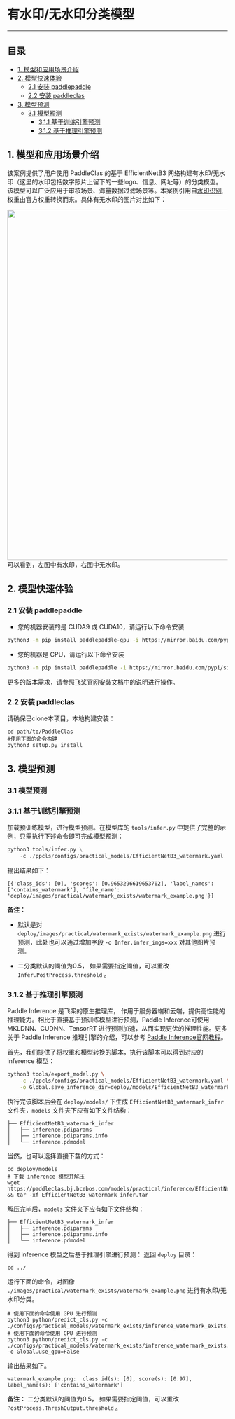 # 有水印/无水印分类模型

------


## 目录

- [1. 模型和应用场景介绍](#1)
- [2. 模型快速体验](#2)
    - [2.1 安装 paddlepaddle](#2.1)
    - [2.2 安装 paddleclas](#2.2)
- [3. 模型预测](#3)
    - [3.1 模型预测](#3.1)
      - [3.1.1 基于训练引擎预测](#3.1.1)
      - [3.1.2 基于推理引擎预测](#3.1.2)


<a name="1"></a>

## 1. 模型和应用场景介绍

该案例提供了用户使用 PaddleClas 的基于 EfficientNetB3 网络构建有水印/无水印（这里的水印包括数字照片上留下的一些logo、信息、网址等）的分类模型。该模型可以广泛应用于审核场景、海量数据过滤场景等。本案例引用自[水印识别](https://github.com/LAION-AI/LAION-5B-WatermarkDetection),权重由官方权重转换而来。具体有无水印的图片对比如下：
<center><img src='https://user-images.githubusercontent.com/94225063/212879681-f115d6f8-85c8-4cda-a07e-5f5b00d8236a.jpeg' width=800></center>
可以看到，左图中有水印，右图中无水印。

<a name="2"></a>

## 2. 模型快速体验

<a name="2.1"></a>  

### 2.1 安装 paddlepaddle

- 您的机器安装的是 CUDA9 或 CUDA10，请运行以下命令安装

```bash
python3 -m pip install paddlepaddle-gpu -i https://mirror.baidu.com/pypi/simple
```

- 您的机器是 CPU，请运行以下命令安装

```bash
python3 -m pip install paddlepaddle -i https://mirror.baidu.com/pypi/simple
```

更多的版本需求，请参照[飞桨官网安装文档](https://www.paddlepaddle.org.cn/install/quick)中的说明进行操作。

<a name="2.2"></a>

### 2.2 安装 paddleclas

请确保已clone本项目，本地构建安装：

```
cd path/to/PaddleClas
#使用下面的命令构建
python3 setup.py install
```

<a name="3"></a>

## 3. 模型预测

<a name="3.1"></a>

### 3.1 模型预测

<a name="3.1.1"></a>

### 3.1.1 基于训练引擎预测

加载预训练模型，进行模型预测。在模型库的 `tools/infer.py` 中提供了完整的示例，只需执行下述命令即可完成模型预测：

```python
python3 tools/infer.py \
    -c ./ppcls/configs/practical_models/EfficientNetB3_watermark.yaml
```

输出结果如下：

```
[{'class_ids': [0], 'scores': [0.9653296619653702], 'label_names': ['contains_watermark'], 'file_name': 'deploy/images/practical/watermark_exists/watermark_example.png'}]
```

**备注：**

* 默认是对 `deploy/images/practical/watermark_exists/watermark_example.png` 进行预测，此处也可以通过增加字段 `-o Infer.infer_imgs=xxx` 对其他图片预测。

* 二分类默认的阈值为0.5， 如果需要指定阈值，可以重改 `Infer.PostProcess.threshold` 。

<a name="3.1.2"></a>

### 3.1.2 基于推理引擎预测

Paddle Inference 是飞桨的原生推理库， 作用于服务器端和云端，提供高性能的推理能力。相比于直接基于预训练模型进行预测，Paddle Inference可使用 MKLDNN、CUDNN、TensorRT 进行预测加速，从而实现更优的推理性能。更多关于 Paddle Inference 推理引擎的介绍，可以参考 [Paddle Inference官网教程](https://www.paddlepaddle.org.cn/documentation/docs/zh/guides/infer/inference/inference_cn.html)。

首先，我们提供了将权重和模型转换的脚本，执行该脚本可以得到对应的 inference 模型：

```bash
python3 tools/export_model.py \
    -c ./ppcls/configs/practical_models/EfficientNetB3_watermark.yaml \
    -o Global.save_inference_dir=deploy/models/EfficientNetB3_watermark_infer
```
执行完该脚本后会在 `deploy/models/` 下生成 `EfficientNetB3_watermark_infer` 文件夹，`models` 文件夹下应有如下文件结构：

```
├── EfficientNetB3_watermark_infer
│   ├── inference.pdiparams
│   ├── inference.pdiparams.info
│   └── inference.pdmodel
```

当然，也可以选择直接下载的方式：

```
cd deploy/models
# 下载 inference 模型并解压
wget https://paddleclas.bj.bcebos.com/models/practical/inference/EfficientNetB3_watermark_infer.tar && tar -xf EfficientNetB3_watermark_infer.tar
```
解压完毕后，`models` 文件夹下应有如下文件结构：

```
├── EfficientNetB3_watermark_infer
│   ├── inference.pdiparams
│   ├── inference.pdiparams.info
│   └── inference.pdmodel
```

得到 inference 模型之后基于推理引擎进行预测：
返回 `deploy` 目录：

```
cd ../
```

运行下面的命令，对图像 `./images/practical/watermark_exists/watermark_example.png` 进行有水印/无水印分类。

```shell
# 使用下面的命令使用 GPU 进行预测
python3 python/predict_cls.py -c ./configs/practical_models/watermark_exists/inference_watermark_exists.yaml
# 使用下面的命令使用 CPU 进行预测
python3 python/predict_cls.py -c ./configs/practical_models/watermark_exists/inference_watermark_exists.yaml -o Global.use_gpu=False
```

输出结果如下。

```
watermark_example.png:	class id(s): [0], score(s): [0.97], label_name(s): ['contains_watermark']
```

**备注：** 二分类默认的阈值为0.5， 如果需要指定阈值，可以重改 `PostProcess.ThreshOutput.threshold` 。
